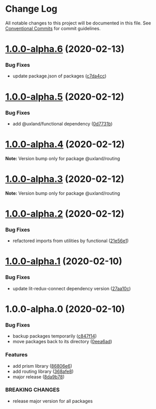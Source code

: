 # Change Log

All notable changes to this project will be documented in this file.
See [Conventional Commits](https://conventionalcommits.org) for commit guidelines.

# [1.0.0-alpha.6](https://github.com/uxland/uxland/compare/@uxland/routing@1.0.0-alpha.5...@uxland/routing@1.0.0-alpha.6) (2020-02-13)


### Bug Fixes

* update package.json of packages ([c7da4cc](https://github.com/uxland/uxland/commit/c7da4cc392a63bd25bc74c6c5b327eaa03034640))





# [1.0.0-alpha.5](https://github.com/uxland/uxland/compare/@uxland/routing@1.0.0-alpha.4...@uxland/routing@1.0.0-alpha.5) (2020-02-12)


### Bug Fixes

* add @uxland/functional dependency ([0d7731b](https://github.com/uxland/uxland/commit/0d7731b317b1305eb12824db090f5c585d980543))





# [1.0.0-alpha.4](https://github.com/uxland/uxland/compare/@uxland/routing@1.0.0-alpha.3...@uxland/routing@1.0.0-alpha.4) (2020-02-12)

**Note:** Version bump only for package @uxland/routing





# [1.0.0-alpha.3](https://github.com/uxland/uxland/compare/@uxland/routing@1.0.0-alpha.2...@uxland/routing@1.0.0-alpha.3) (2020-02-12)

**Note:** Version bump only for package @uxland/routing





# [1.0.0-alpha.2](https://github.com/uxland/uxland/compare/@uxland/routing@1.0.0-alpha.1...@uxland/routing@1.0.0-alpha.2) (2020-02-12)


### Bug Fixes

* refactored imports from utilities by functional ([21e56e1](https://github.com/uxland/uxland/commit/21e56e1160b66ee91fcb8c5db60af6512481ad0e))





# [1.0.0-alpha.1](https://github.com/uxland/uxland/compare/@uxland/routing@1.0.0-alpha.0...@uxland/routing@1.0.0-alpha.1) (2020-02-10)


### Bug Fixes

* update lit-redux-connect dependency version ([27aa10c](https://github.com/uxland/uxland/commit/27aa10cb503666ef4dfc869796e45755366db3c5))





# 1.0.0-alpha.0 (2020-02-10)


### Bug Fixes

* backup packages temporarily ([c847f14](https://github.com/uxland/uxland/commit/c847f142017fe0e82aa1878eac8f5b85f53e1a64))
* move packages back to its directory ([0eea6ad](https://github.com/uxland/uxland/commit/0eea6adfd92ba174c19df1314232f85aa8b58af2))


### Features

* add prism library ([86806e6](https://github.com/uxland/uxland/commit/86806e64e5db580871883b144361b10cf5dbe0d2))
* add routing library ([368afe8](https://github.com/uxland/uxland/commit/368afe80573b0a2f5f2f05fed3b9b9487d8a81b3))
* major release ([8da9b78](https://github.com/uxland/uxland/commit/8da9b78b9bbf4965feaeaa583f39e5ede9374d5a))


### BREAKING CHANGES

* release major version for all packages
